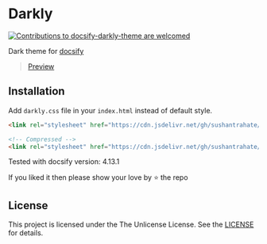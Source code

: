 # Darkly

<p align="left">
<a href="CONTRIBUTING.md"><img alt="Contributions to docsify-darkly-theme are welcomed" src="https://img.shields.io/badge/contributions-welcome-brightgreen?style=flat-square"></a>
</p>

Dark theme for [docsify](https://docsify.js.org/#/)

> [Preview](https://sushantrahate.github.io/docsify-darkly-theme/#/)

## Installation

Add `darkly.css` file in your `index.html` instead of default style.

```html
<link rel="stylesheet" href="https://cdn.jsdelivr.net/gh/sushantrahate/docsify-darkly-theme/css/darkly.css">

<!-- Compressed -->
<link rel="stylesheet" href="https://cdn.jsdelivr.net/gh/sushantrahate/docsify-darkly-theme/css/darkly.min.css">
```

Tested with docsify version: 4.13.1

If you liked it then please show your love by ⭐ the repo

## License

This project is licensed under the The Unlicense License. See the [LICENSE](https://github.com/sushantrahate/docsify-darkly/blob/master/LICENSE) for details.
